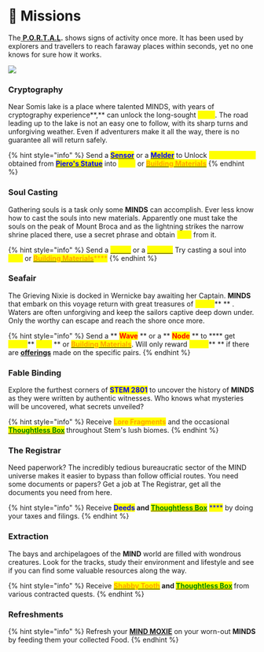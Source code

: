 # 🍪 Missions

The[ **P.O.R.T.A.L**](p.o.r.t.a.l..md)**.** shows signs of activity once more. It has been used by explorers and travellers to reach faraway places within seconds, yet no one knows for sure how it works.

![](<../../../.gitbook/assets/Area-Map-(2) 2.png>)

### Cryptography

Near Somis lake is a place where talented MINDS, with years of cryptography experience**,** can unlock the long-sought <mark style="color:yellow;">**CELL**</mark>. The road leading up to the lake is not an easy one to follow, with its sharp turns and unforgiving weather. Even if adventurers make it all the way, there is no guarantee all will return safely.

{% hint style="info" %}
Send a [<mark style="color:blue;">**Sensor**</mark>](../nfts/minds/classes.md) or a [<mark style="color:blue;">**Melder**</mark>](../nfts/minds/classes.md) to Unlock <mark style="color:yellow;">**LOCKED CELL**</mark> obtained from [<mark style="color:blue;">**Piero's Statue**</mark>](../../../how-it-works/pieros-statue.md#overview) into <mark style="color:yellow;">**CELL**</mark> or <img src="../../../.gitbook/assets/Building-Blox.png" alt="" data-size="line">****[<mark style="color:orange;">**Building Materials**</mark>](../currency.md#building-materials)<mark style="color:orange;">****</mark>
{% endhint %}

### Soul Casting

Gathering souls is a task only some **MINDS** can accomplish. Ever less know how to cast the souls into new materials. Apparently one must take the souls on the peak of Mount Broca and as the lightning strikes the narrow shrine placed there, use a secret phrase and obtain <mark style="color:yellow;">**AUR**</mark> from it.

{% hint style="info" %}
Send a [<mark style="color:yellow;">**Leech**</mark>](../nfts/minds/classes.md) or a [<mark style="color:yellow;">**Thinker**</mark>](../nfts/minds/classes.md) Try casting a soul into <mark style="color:yellow;"></mark> <mark style="color:yellow;"></mark><mark style="color:yellow;">**AUR**</mark> or <img src="../../../.gitbook/assets/Building-Blox.png" alt="" data-size="line">[<mark style="color:orange;">**Building Materials**</mark>](../currency.md#building-materials)<mark style="color:orange;">****</mark>
{% endhint %}

### Seafair

The Grieving Nixie is docked in Wernicke bay awaiting her Captain. **MINDS** that embark on this voyage return with great treasures of <mark style="color:yellow;">**\[STX]**</mark>** ** . Waters are often unforgiving and keep the sailors captive deep down under. Only the worthy can escape and reach the shore once more.

{% hint style="info" %}
Send a ** **<mark style="color:red;">**Wave**</mark>** ** or a ** **<mark style="color:red;">**Node**</mark>** ** to **** get <mark style="color:yellow;">**\[STX]**</mark>**   **<mark style="color:yellow;">****</mark>**  ** or <img src="../../../.gitbook/assets/Building-Blox.png" alt="" data-size="line">[<mark style="color:orange;">**Building Materials**</mark>](../currency.md#building-materials). Will only reward <mark style="color:yellow;">**\[STX]**</mark>**  **  if there are [**offerings**](../../../how-it-works/pieros-statue.md#locking) made on the specific pairs.
{% endhint %}

### Fable Binding

Explore the furthest corners of <mark style="color:blue;">**STEM 2801**</mark> to uncover the history of **MINDS** as they were written by authentic witnesses. Who knows what mysteries will be uncovered, what secrets unveiled?

{% hint style="info" %}
Receive <img src="../../../.gitbook/assets/Deed.png" alt="" data-size="line"><mark style="color:orange;">**Lore Fragments**</mark> and the occasional <img src="../../../.gitbook/assets/MysteryCommon.png" alt="" data-size="line"><img src="../../../.gitbook/assets/MysteryUncommon.png" alt="" data-size="line"><img src="../../../.gitbook/assets/MysteryEpic.png" alt="" data-size="line"><img src="../../../.gitbook/assets/MysteryLegendary.png" alt="" data-size="line"><img src="../../../.gitbook/assets/MysteryRed.png" alt="" data-size="line"><mark style="color:green;">****</mark>[<mark style="color:green;">**Thoughtless Box**</mark>](../currency.md#thoughtless-box) <mark style="color:green;">****</mark> throughout Stem's lush biomes.&#x20;
{% endhint %}

### The Registrar

Need paperwork? The incredibly tedious bureaucratic sector of the MIND universe makes it easier to bypass than follow official routes. You need some documents or papers? Get a job at The Registrar, get all the documents you need from here.&#x20;

{% hint style="info" %}
Receive <mark style="color:blue;">****</mark> <img src="../../../.gitbook/assets/Deed (1).png" alt="" data-size="line"><mark style="color:blue;">**Deeds**</mark> and <mark style="color:blue;">****</mark> <img src="../../../.gitbook/assets/MysteryCommon.png" alt="" data-size="line"><img src="../../../.gitbook/assets/MysteryUncommon.png" alt="" data-size="line"><img src="../../../.gitbook/assets/MysteryEpic.png" alt="" data-size="line"><img src="../../../.gitbook/assets/MysteryLegendary.png" alt="" data-size="line"><img src="../../../.gitbook/assets/MysteryRed.png" alt="" data-size="line">[<mark style="color:green;">**Thoughtless Box**</mark>](../currency.md#thoughtless-box) <mark style="color:blue;">****</mark> by doing your taxes and filings.
{% endhint %}

### Extraction

The bays and archipelagoes of the **MIND** world are filled with wondrous creatures. Look for the tracks, study their environment and lifestyle and see if you can find some valuable resources along the way.

{% hint style="info" %}
Receive <img src="../../../.gitbook/assets/tOOTH.png" alt="" data-size="line">****[<mark style="color:orange;">**Shabby Tooth**</mark>](../currency.md#shabby-tooth) **and** <img src="../../../.gitbook/assets/MysteryCommon.png" alt="" data-size="line"><img src="../../../.gitbook/assets/MysteryUncommon.png" alt="" data-size="line"><img src="../../../.gitbook/assets/MysteryEpic.png" alt="" data-size="line"><img src="../../../.gitbook/assets/MysteryLegendary.png" alt="" data-size="line"><img src="../../../.gitbook/assets/MysteryRed.png" alt="" data-size="line">[<mark style="color:green;">**Thoughtless Box**</mark>](../currency.md#thoughtless-box) <mark style="color:green;">****</mark> from various contracted quests.
{% endhint %}

### Refreshments

{% hint style="info" %}
Refresh your [**MIND MOXIE**](../nfts/minds/mind-moxie.md) on your worn-out **MINDS** by feeding them your collected Food. &#x20;
{% endhint %}
